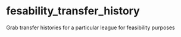 # fesability_transfer_history
Grab transfer histories for a particular league for feasibility purposes
